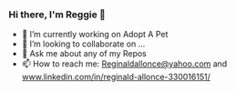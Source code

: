 ### Hi there, I'm Reggie 👋


- 🔭 I’m currently working on Adopt A Pet
- 👯 I’m looking to collaborate on ...
- 💬 Ask me about any of my Repos
- 📫 How to reach me: Reginaldallonce@yahoo.com and www.linkedin.com/in/reginald-allonce-330016151/

